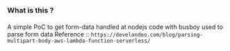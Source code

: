 #### 
### What is this ?
#### 

A simple PoC to get form-data handled at nodejs code with busboy used to parse form data
Reference :: `https://develandoo.com/blog/parsing-multipart-body-aws-lambda-function-serverless/`
